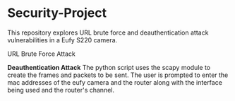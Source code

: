 # Security-Project

This repository explores URL brute force and deauthentication attack vulnerabilities in a Eufy S220 camera. 

URL Brute Force Attack


**Deauthentication Attack**
The python script uses the scapy module to create the frames and packets to be sent. The user is prompted to enter the mac addresses of the eufy camera and the router along with the interface being used and the router's channel.
